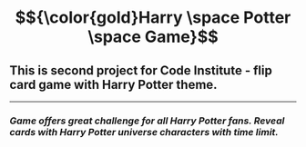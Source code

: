 # $${\color{gold}Harry \space Potter \space Game}$$

## **This is second project for Code Institute - flip card game with Harry Potter theme.**

---

### _Game offers great challenge for all Harry Potter fans. Reveal cards with Harry Potter universe characters with time limit._